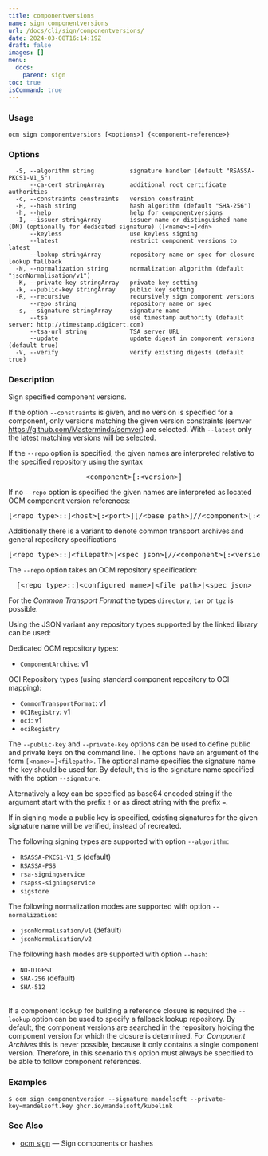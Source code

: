 ```yaml
---
title: componentversions
name: sign componentversions
url: /docs/cli/sign/componentversions/
date: 2024-03-08T16:14:19Z
draft: false
images: []
menu:
  docs:
    parent: sign
toc: true
isCommand: true
---
```

### Usage

```
ocm sign componentversions [<options>] {<component-reference>}
```

### Options

```
  -S, --algorithm string          signature handler (default "RSASSA-PKCS1-V1_5")
      --ca-cert stringArray       additional root certificate authorities
  -c, --constraints constraints   version constraint
  -H, --hash string               hash algorithm (default "SHA-256")
  -h, --help                      help for componentversions
  -I, --issuer stringArray        issuer name or distinguished name (DN) (optionally for dedicated signature) ([<name>:=]<dn>
      --keyless                   use keyless signing
      --latest                    restrict component versions to latest
      --lookup stringArray        repository name or spec for closure lookup fallback
  -N, --normalization string      normalization algorithm (default "jsonNormalisation/v1")
  -K, --private-key stringArray   private key setting
  -k, --public-key stringArray    public key setting
  -R, --recursive                 recursively sign component versions
      --repo string               repository name or spec
  -s, --signature stringArray     signature name
      --tsa                       use timestamp authority (default server: http://timestamp.digicert.com)
      --tsa-url string            TSA server URL
      --update                    update digest in component versions (default true)
  -V, --verify                    verify existing digests (default true)
```

### Description


Sign specified component versions.


If the option <code>--constraints</code> is given, and no version is specified
for a component, only versions matching the given version constraints
(semver https://github.com/Masterminds/semver) are selected.
With <code>--latest</code> only
the latest matching versions will be selected.


If the <code>--repo</code> option is specified, the given names are interpreted
relative to the specified repository using the syntax

<center>
    <pre>&lt;component>[:&lt;version>]</pre>
</center>

If no <code>--repo</code> option is specified the given names are interpreted 
as located OCM component version references:

<center>
    <pre>[&lt;repo type>::]&lt;host>[:&lt;port>][/&lt;base path>]//&lt;component>[:&lt;version>]</pre>
</center>

Additionally there is a variant to denote common transport archives
and general repository specifications

<center>
    <pre>[&lt;repo type>::]&lt;filepath>|&lt;spec json>[//&lt;component>[:&lt;version>]]</pre>
</center>

The <code>--repo</code> option takes an OCM repository specification:

<center>
    <pre>[&lt;repo type>::]&lt;configured name>|&lt;file path>|&lt;spec json></pre>
</center>

For the *Common Transport Format* the types <code>directory</code>,
<code>tar</code> or <code>tgz</code> is possible.

Using the JSON variant any repository types supported by the 
linked library can be used:

Dedicated OCM repository types:
  - <code>ComponentArchive</code>: v1

OCI Repository types (using standard component repository to OCI mapping):
  - <code>CommonTransportFormat</code>: v1
  - <code>OCIRegistry</code>: v1
  - <code>oci</code>: v1
  - <code>ociRegistry</code>


The <code>--public-key</code> and <code>--private-key</code> options can be
used to define public and private keys on the command line. The options have an
argument of the form <code>[&lt;name>=]&lt;filepath></code>. The optional name
specifies the signature name the key should be used for. By default, this is the
signature name specified with the option <code>--signature</code>.

Alternatively a key can be specified as base64 encoded string if the argument
start with the prefix <code>!</code> or as direct string with the prefix
<code>=</code>.

If in signing mode a public key is specified, existing signatures for the
given signature name will be verified, instead of recreated.


The following signing types are supported with option <code>--algorithm</code>:
  - <code>RSASSA-PKCS1-V1_5</code> (default)
  - <code>RSASSA-PSS</code>
  - <code>rsa-signingservice</code>
  - <code>rsapss-signingservice</code>
  - <code>sigstore</code>


The following normalization modes are supported with option <code>--normalization</code>:
  - <code>jsonNormalisation/v1</code> (default)
  - <code>jsonNormalisation/v2</code>


The following hash modes are supported with option <code>--hash</code>:
  - <code>NO-DIGEST</code>
  - <code>SHA-256</code> (default)
  - <code>SHA-512</code>

\
If a component lookup for building a reference closure is required
the <code>--lookup</code>  option can be used to specify a fallback
lookup repository. By default, the component versions are searched in
the repository holding the component version for which the closure is
determined. For *Component Archives* this is never possible, because
it only contains a single component version. Therefore, in this scenario
this option must always be specified to be able to follow component
references.


### Examples

```
$ ocm sign componentversion --signature mandelsoft --private-key=mandelsoft.key ghcr.io/mandelsoft/kubelink
```

### See Also

* [ocm sign](/docs/cli/sign)	 &mdash; Sign components or hashes


